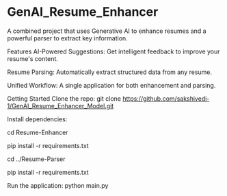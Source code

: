 # GenAI_Resume_Enhancer
A combined project that uses Generative AI to enhance resumes and a powerful parser to extract key information.

Features
AI-Powered Suggestions: Get intelligent feedback to improve your resume's content.

Resume Parsing: Automatically extract structured data from any resume.

Unified Workflow: A single application for both enhancement and parsing.

Getting Started
Clone the repo: git clone https://github.com/sakshivedi-1/GenAI_Resume_Enhancer_Model.git

Install dependencies:

cd Resume-Enhancer

pip install -r requirements.txt

cd ../Resume-Parser

pip install -r requirements.txt

Run the application: python main.py







